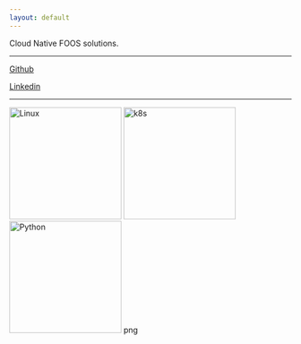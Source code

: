```yaml
---
layout: default
---
```


Cloud Native FOOS solutions. 

* * *

[Github](https://github.com/zakkg3)

[Linkedin](https://www.linkedin.com/in/nicokowenski/)

* * *


<img src="https://upload.wikimedia.org/wikipedia/commons/thumb/3/35/Tux.svg/300px-Tux.svg.png" alt="Linux" width="200" height="200"/>  
<img src="https://kubernetes.io/images/favicon.png" alt="k8s" width="200" height="200"/> 
<img src="https://www.python.org/static/opengraph-icon-200x200." alt="Python" width="200" height="200"/>
png
